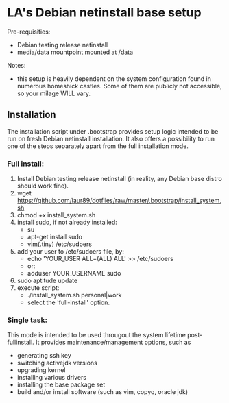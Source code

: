 LA's Debian netinstall base setup
=================================

Pre-requisities:
* Debian testing release netinstall
* media/data mountpoint mounted at /data

Notes:
*  this setup is heavily dependent on the system configuration found in numerous
homeshick castles. Some of them are publicly not accessible, so your milage
WILL vary.

Installation
------------

The installation script under .bootstrap provides setup logic intended to be run on
fresh Debian netinstall installation. It also offers a possibility to run one of the
steps separately apart from the full installation mode.

### Full install:

1. Install Debian testing release netinstall (in reality, any Debian base distro
   should work fine).
2. wget https://github.com/laur89/dotfiles/raw/master/.bootstrap/install_system.sh
3. chmod +x install_system.sh
4. install sudo, if not already installed:
    * su
    * apt-get install sudo
    * vim(.tiny) /etc/sudoers
5. add your user to /etc/sudoers file, by:
    * echo 'YOUR_USER ALL=(ALL) ALL' >> /etc/sudoers
    *   or:
    * adduser  YOUR_USERNAME  sudo
6. sudo aptitude update
7. execute script:
    * ./install_system.sh  personal|work
    * select the 'full-install' option.

### Single task:

This mode is intended to be used througout the system lifetime post-fullinstall.
It provides maintenance/management options, such as
* generating ssh key
* switching activejdk versions
* upgrading kernel
* installing various drivers
* installing the base package set
* build and/or install software (such as vim, copyq, oracle jdk)


